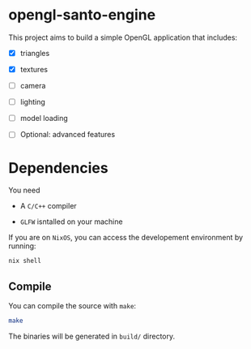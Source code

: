 # opengl-santo-engine

This project aims to build a simple OpenGL application that
includes:

- [x] triangles

- [x] textures

- [ ] camera

- [ ] lighting

- [ ] model loading

- [ ] Optional: advanced features

# Dependencies

You need

- A `C/C++` compiler

- `GLFW` isntalled on your machine

If you are on `NixOS`, you can access the developement environment
by running:
```bash
nix shell
```

## Compile

You can compile the source with `make`:
```bash
make
```

The binaries will be generated in `build/` directory.
